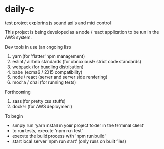 # daily-c
test project exploring js sound api's and midi control


This project is being developed as a node / react application to be run in the AWS system.

Dev tools in use (an ongoing list)
1. yarn (for 'flatter' npm management)
2. eslint / airbnb standards (for obnoxiously strict code standards)
3. webpack (for bundling distribution)
4. babel (ecma6 / 2015 compatibility)
5. node / react (server and server side rendering)
6. mocha / chai (for running tests)

Forthcoming
1. sass (for pretty css stuffs)
2. docker (for AWS deployment)

To begin
- simply run 'yarn install in your project folder in the terminal client'
- to run tests, execute 'npm run test'
- execute the build process with 'npm run build'
- start local server 'npm run start' (only runs on built files)
